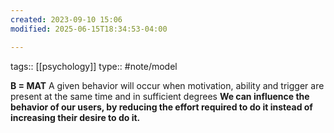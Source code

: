 ```yaml
---
created: 2023-09-10 15:06
modified: 2025-06-15T18:34:53-04:00

---
```

tags:: [[psychology]]
type:: #note/model

**B = MAT**
A given behavior will occur when motivation, ability and trigger are present at the same time and in sufficient degrees
**We can influence the behavior of our users, by reducing the effort required to do it instead of increasing their desire to do it.**
